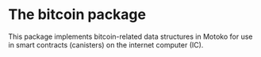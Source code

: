 # The bitcoin package

This package implements bitcoin-related data structures in Motoko for use in smart contracts (canisters) on the internet computer (IC).

